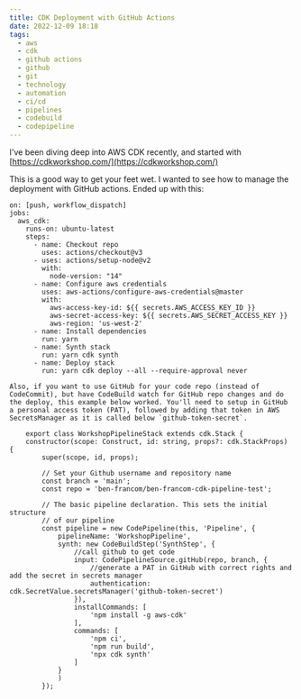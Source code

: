```yaml
---
title: CDK Deployment with GitHub Actions
date: 2022-12-09 18:18
tags:
  - aws
  - cdk
  - github actions
  - github
  - git
  - technology
  - automation
  - ci/cd
  - pipelines
  - codebuild
  - codepipeline
---
```


I've been diving deep into AWS CDK recently, and started with [https://cdkworkshop.com/](https://cdkworkshop.com/)

This is a good way to get your feet wet. I wanted to see how to manage the deployment with GitHub actions. Ended up with this:


```
on: [push, workflow_dispatch]
jobs:
  aws_cdk:
    runs-on: ubuntu-latest
    steps:
      - name: Checkout repo
        uses: actions/checkout@v3
      - uses: actions/setup-node@v2
        with:
          node-version: "14"
      - name: Configure aws credentials
        uses: aws-actions/configure-aws-credentials@master
        with:
          aws-access-key-id: ${{ secrets.AWS_ACCESS_KEY_ID }}
          aws-secret-access-key: ${{ secrets.AWS_SECRET_ACCESS_KEY }}
          aws-region: 'us-west-2'
      - name: Install dependencies
        run: yarn
      - name: Synth stack
        run: yarn cdk synth
      - name: Deploy stack
        run: yarn cdk deploy --all --require-approval never
```

    Also, if you want to use GitHub for your code repo (instead of CodeCommit), but have CodeBuild watch for GitHub repo changes and do the deploy, this example below worked. You'll need to setup in GitHub a personal access token (PAT), followed by adding that token in AWS SecretsManager as it is called below `github-token-secret`.

```
    export class WorkshopPipelineStack extends cdk.Stack {
    constructor(scope: Construct, id: string, props?: cdk.StackProps) {
        super(scope, id, props);

        // Set your Github username and repository name
        const branch = 'main';
        const repo = 'ben-francom/ben-francom-cdk-pipeline-test';

        // The basic pipeline declaration. This sets the initial structure
        // of our pipeline
        const pipeline = new CodePipeline(this, 'Pipeline', {
            pipelineName: 'WorkshopPipeline',
            synth: new CodeBuildStep('SynthStep', {
                //call github to get code
                input: CodePipelineSource.gitHub(repo, branch, {
                    //generate a PAT in GitHub with correct rights and add the secret in secrets manager
                    authentication: cdk.SecretValue.secretsManager('github-token-secret')
                }),
                installCommands: [
                    'npm install -g aws-cdk'
                ],
                commands: [
                    'npm ci',
                    'npm run build',
                    'npx cdk synth'
                ]
            }
            )
        });
```